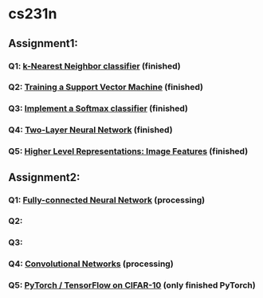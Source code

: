# cs231n


## Assignment1:

### Q1: [k-Nearest Neighbor classifier](https://github.com/f422661/cs231n/blob/master/assignment1/knn.ipynb) (finished)
### Q2: [Training a Support Vector Machine](https://github.com/f422661/cs231n/blob/master/assignment1/svm.ipynb) (finished)
### Q3: [Implement a Softmax classifier](https://github.com/f422661/cs231n/blob/master/assignment1/softmax.ipynb) (finished)
### Q4: [Two-Layer Neural Network](https://github.com/f422661/cs231n/blob/master/assignment1/two_layer_net.ipynb) (finished)
### Q5: [Higher Level Representations: Image Features](https://github.com/f422661/cs231n/blob/master/assignment1/features.ipynb) (finished)

## Assignment2:

### Q1: [Fully-connected Neural Network](https://github.com/f422661/cs231n/blob/master/assignment2/FullyConnectedNets.ipynb) (processing)
### Q2: 
### Q3:
### Q4: [Convolutional Networks](https://github.com/f422661/cs231n/blob/master/assignment2/ConvolutionalNetworks.ipynb) (processing)
### Q5: [PyTorch / TensorFlow on CIFAR-10](https://github.com/f422661/cs231n/blob/master/assignment2/PyTorch.ipynb) (only finished PyTorch)



